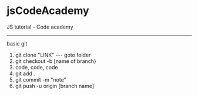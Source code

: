 # jsCodeAcademy
JS tutorial - Code academy

_____

basic git

1. git clone "LINK" --- goto folder
2. git checkout -b [name of branch}
3. code, code, code
4. git add .
5. git commit -m "note"
6. git push -u origin [branch name]

